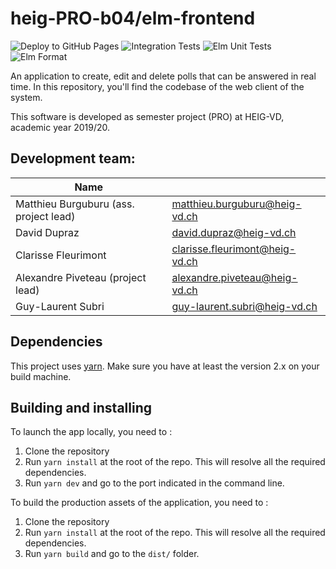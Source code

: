 # heig-PRO-b04/elm-frontend

![Deploy to GitHub Pages](https://github.com/heig-PRO-b04/elm-frontend/workflows/Deploy%20to%20GitHub%20Pages/badge.svg?branch=master)
![Integration Tests](https://github.com/heig-PRO-b04/elm-frontend/workflows/Integration%20Tests/badge.svg?branch=master)
![Elm Unit Tests](https://github.com/heig-PRO-b04/elm-frontend/workflows/Elm%20Unit%20Tests/badge.svg?branch=master)
![Elm Format](https://github.com/heig-PRO-b04/elm-frontend/workflows/Elm%20Format/badge.svg?branch=master)

An application to create, edit and delete polls that can be answered in real
time. In this repository, you'll find the codebase of the web client of the
system.

This software is developed as semester project (PRO) at HEIG-VD, academic year
2019/20.

## Development team:

| Name                                   |                                  |
|----------------------------------------|----------------------------------|
| Matthieu Burguburu (ass. project lead) | matthieu.burguburu@heig-vd.ch    |
| David Dupraz                           | david.dupraz@heig-vd.ch          |
| Clarisse Fleurimont                    | clarisse.fleurimont@heig-vd.ch   |
| Alexandre Piveteau (project lead)      | alexandre.piveteau@heig-vd.ch    |
| Guy-Laurent Subri                      | guy-laurent.subri@heig-vd.ch     |

## Dependencies

This project uses [yarn](https://yarnpkg.com). Make sure you have at least the
version 2.x on your build machine.

## Building and installing

To launch the app locally, you need to :

1. Clone the repository
2. Run `yarn install` at the root of the repo. This will resolve all the
   required dependencies.
3. Run `yarn dev` and go to the port indicated in the command line.

To build the production assets of the application, you need to :

1. Clone the repository
2. Run `yarn install` at the root of the repo. This will resolve all the
   required dependencies.
3. Run `yarn build` and go to the `dist/` folder.
